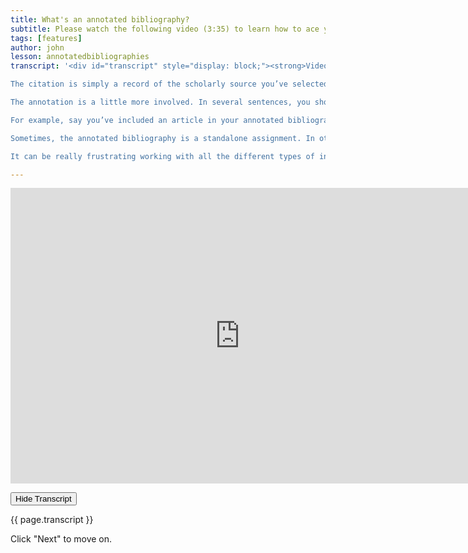 ```yaml
---
title: What's an annotated bibliography?
subtitle: Please watch the following video (3:35) to learn how to ace your next annotated bibliography.
tags: [features]
author: john
lesson: annotatedbibliographies
transcript: '<div id="transcript" style="display: block;"><strong>Video Transcript:</strong> One of the most common assignments in university is the annotated bibliography. You’re probably used to writing bibliographies towards the end of a research assignment; annotated bibliographies come at the beginning of the research process. Figuring out annotated bibliographies is an important skill that will serve you well even after you’ve finished your studies. This video will show you how. You may have had to write a bibliography for a paper in the past. You attach it to the end of your assignment, using it to point to sources that you’ve referenced. An annotated bibliography is different in that it usually is completed before you dive into the assignment. Your course instructor likely has specific instructions about what they’d like to see included in your annotated bibliography; however, the following should apply in most circumstances. There are two main elements of an annotated bibliography: 1) The citation 2) The annotation

The citation is simply a record of the scholarly source you’ve selected in your instructor’s preferred style, like Chicago Style, or APA.

The annotation is a little more involved. In several sentences, you should outline the main arguments of the source; assess the strengths and weaknesses of the source; and explain how and why the source is appropriate for your essay or research. Remember, an annotation is not simply a summary of the source. It is a critical summary, demonstrating that you’ve engaged with the source and have synthesized it’s value.

For example, say you’ve included an article in your annotated bibliography that was published several decades ago by an influential scholar in the field. After scanning the source, you may want to explain that despite the publication date, the source is important because of the innovative methods used by the scholar at the time. Those methods may have influenced other scholars down the line, which may also appear in your annotated bibliography. Despite the importance of this source, you will also want to point to weaknesses: perhaps the data collection methods are not as robust as they could be, or you find the author’s theoretical approach inappropriate for the contemporary field. Finally, you’ll want to explain how the source will fit into your work: such as during the literature review. You have a lot of latitude in an annotation. Just remember to engage fully with the source and analyze it for its value, rather than summarizing its content.

Sometimes, the annotated bibliography is a standalone assignment. In other cases, the annotated bibliography is the first step in a larger research project. Your annotated bibliography will be more helpful later if you front load some effort. For instance, your annotated bibliography will remind you why you selected a certain source; why a source is relevant; and why you agree or disagree with the source’s argument.

It can be really frustrating working with all the different types of information out there. If you ever need a helping hand just reach out to a librarian. We’re here to help.</div>'

---
```


<iframe src="https://h5pstudio.ecampusontario.ca/h5p/23924/embed" width="733" height="473" frameborder="0" allowfullscreen="allowfullscreen"></iframe><script src="https://h5pstudio.ecampusontario.ca/modules/contrib/h5p/vendor/h5p/h5p-core/js/h5p-resizer.js" charset="UTF-8"></script>


<button onclick="hide()" class="uk-button uk-button-danger">Hide Transcript</button>

{{ page.transcript }}

Click "Next" to move on. 

<script>
    function hide() {
        document.getElementById('transcript').style.display = "none;";
    }
</script>